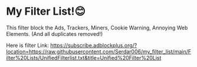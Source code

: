 # My Filter List!😊
This filter block the Ads, Trackers, Miners, Cookie Warning, Annoying Web Elements. (And all duplicates removed!)

Here is filter Link: https://subscribe.adblockplus.org/?location=https://raw.githubusercontent.com/Serdar006/my_filter_list/main/Filter%20Lists/UnifiedFilterlist.txt&title=Unified%20Filter%20List


